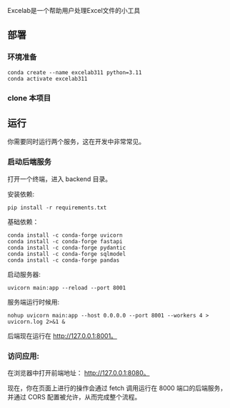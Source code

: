 Excelab是一个帮助用户处理Excel文件的小工具

## 部署
### 环境准备
```
conda create --name excelab311 python=3.11
conda activate excelab311
```

### clone 本项目


## 运行
你需要同时运行两个服务，这在开发中非常常见。

### 启动后端服务

打开一个终端，进入 backend 目录。

安装依赖: 
```
pip install -r requirements.txt
```
基础依赖：
```
conda install -c conda-forge uvicorn
conda install -c conda-forge fastapi
conda install -c conda-forge pydantic
conda install -c conda-forge sqlmodel
conda install -c conda-forge pandas
```

启动服务器: 
```
uvicorn main:app --reload --port 8001
```

服务端运行时候用:
```
nohup uvicorn main:app --host 0.0.0.0 --port 8001 --workers 4 > uvicorn.log 2>&1 &
```

后端现在运行在 http://127.0.0.1:8001。


### 访问应用:

在浏览器中打开前端地址： http://127.0.0.1:8080。

现在，你在页面上进行的操作会通过 fetch 调用运行在 8000 端口的后端服务，并通过 CORS 配置被允许，从而完成整个流程。